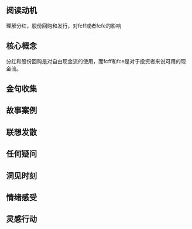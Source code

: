 ## 阅读动机
理解分红，股份回购和发行，对fcff或者fcfe的影响

## 核心概念

分红和股份回购是对自由现金流的使用，而fcff和fce是对于投资者来说可用的现金流。

## 金句收集

## 故事案例

## 联想发散

## 任何疑问

## 洞见时刻

## 情绪感受

## 灵感行动
